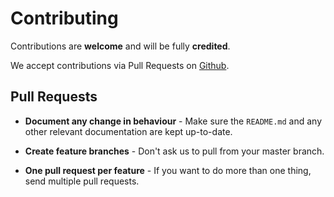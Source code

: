 # Contributing

Contributions are **welcome** and will be fully **credited**.

We accept contributions via Pull Requests on [Github](https://github.com/BFL-lab/mf2sqn).

## Pull Requests

- **Document any change in behaviour** - Make sure the `README.md` and any other relevant documentation are kept up-to-date.

- **Create feature branches** - Don't ask us to pull from your master branch.

- **One pull request per feature** - If you want to do more than one thing, send multiple pull requests.
